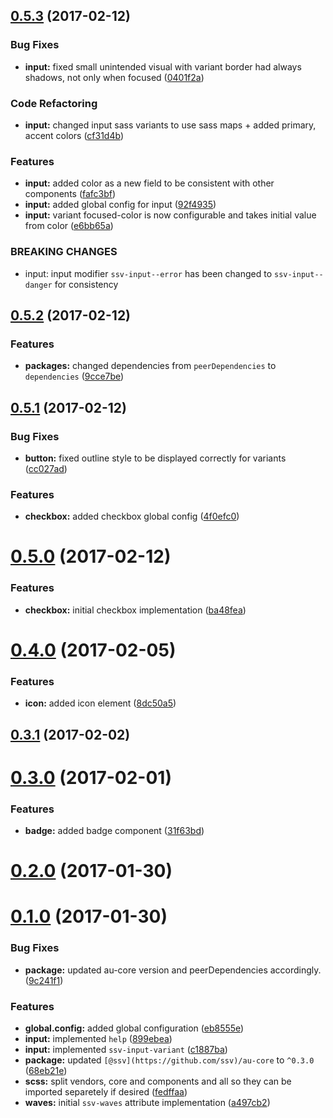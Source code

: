 <a name="0.5.3"></a>
## [0.5.3](https://github.com/sketch7/ssv-au-ui/compare/0.5.2...v0.5.3) (2017-02-12)


### Bug Fixes

* **input:** fixed small unintended visual with variant border had always shadows, not only when focused ([0401f2a](https://github.com/sketch7/ssv-au-ui/commit/0401f2a))


### Code Refactoring

* **input:** changed input sass variants to use sass maps + added primary, accent colors ([cf31d4b](https://github.com/sketch7/ssv-au-ui/commit/cf31d4b))


### Features

* **input:** added color as a new field to be consistent with other components ([fafc3bf](https://github.com/sketch7/ssv-au-ui/commit/fafc3bf))
* **input:** added global config for input ([92f4935](https://github.com/sketch7/ssv-au-ui/commit/92f4935))
* **input:** variant focused-color is now configurable and takes initial value from color ([e6bb65a](https://github.com/sketch7/ssv-au-ui/commit/e6bb65a))


### BREAKING CHANGES

* input: input modifier `ssv-input--error` has been changed to `ssv-input--danger` for consistency



<a name="0.5.2"></a>
## [0.5.2](https://github.com/sketch7/ssv-au-ui/compare/0.5.1...0.5.2) (2017-02-12)


### Features

* **packages:** changed dependencies from `peerDependencies` to `dependencies` ([9cce7be](https://github.com/sketch7/ssv-au-ui/commit/9cce7be))



<a name="0.5.1"></a>
## [0.5.1](https://github.com/sketch7/ssv-au-ui/compare/0.5.0...0.5.1) (2017-02-12)


### Bug Fixes

* **button:** fixed outline style to be displayed correctly for variants ([cc027ad](https://github.com/sketch7/ssv-au-ui/commit/cc027ad))


### Features

* **checkbox:** added checkbox global config ([4f0efc0](https://github.com/sketch7/ssv-au-ui/commit/4f0efc0))



<a name="0.5.0"></a>
# [0.5.0](https://github.com/sketch7/ssv-au-ui/compare/0.4.0...0.5.0) (2017-02-12)


### Features

* **checkbox:** initial checkbox implementation ([ba48fea](https://github.com/sketch7/ssv-au-ui/commit/ba48fea))



<a name="0.4.0"></a>
# [0.4.0](https://github.com/sketch7/ssv-au-ui/compare/0.3.1...0.4.0) (2017-02-05)


### Features

* **icon:** added icon element ([8dc50a5](https://github.com/sketch7/ssv-au-ui/commit/8dc50a5))



<a name="0.3.1"></a>
## [0.3.1](https://github.com/sketch7/ssv-au-ui/compare/0.3.0...0.3.1) (2017-02-02)



<a name="0.3.0"></a>
# [0.3.0](https://github.com/sketch7/ssv-au-ui/compare/0.2.0...0.3.0) (2017-02-01)


### Features

* **badge:** added badge component ([31f63bd](https://github.com/sketch7/ssv-au-ui/commit/31f63bd))



<a name="0.2.0"></a>
# [0.2.0](https://github.com/sketch7/ssv-au-ui/compare/0.1.0...0.2.0) (2017-01-30)



<a name="0.1.0"></a>
# [0.1.0](https://github.com/sketch7/ssv-au-ui/compare/c1887ba...0.1.0) (2017-01-30)


### Bug Fixes

* **package:** updated au-core version and peerDependencies accordingly. ([9c241f1](https://github.com/sketch7/ssv-au-ui/commit/9c241f1))


### Features

* **global.config:** added global configuration ([eb8555e](https://github.com/sketch7/ssv-au-ui/commit/eb8555e))
* **input:** implemented `help` ([899ebea](https://github.com/sketch7/ssv-au-ui/commit/899ebea))
* **input:** implemented `ssv-input-variant` ([c1887ba](https://github.com/sketch7/ssv-au-ui/commit/c1887ba))
* **package:** updated `[@ssv](https://github.com/ssv)/au-core` to `^0.3.0` ([68eb21e](https://github.com/sketch7/ssv-au-ui/commit/68eb21e))
* **scss:** split vendors, core and components and all so they can be imported separetely if desired ([fedffaa](https://github.com/sketch7/ssv-au-ui/commit/fedffaa))
* **waves:** initial `ssv-waves` attribute implementation ([a497cb2](https://github.com/sketch7/ssv-au-ui/commit/a497cb2))



